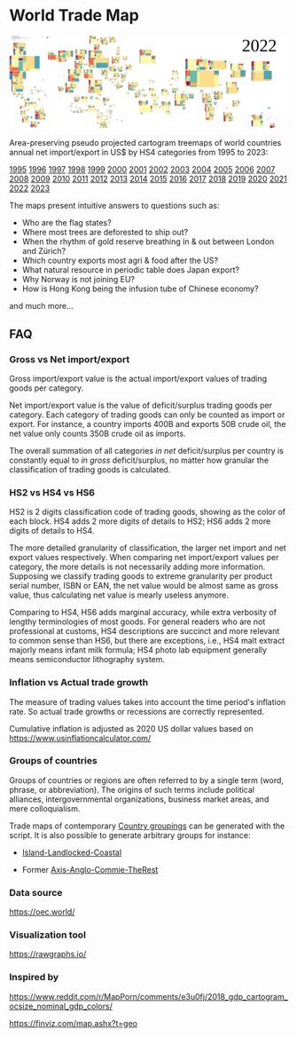 # World Trade Map 

[![wtm-2020](docs/wtm_1995_2022.gif)](https://xdqc.github.io/world-trade-map/)


Area-preserving pseudo projected cartogram treemaps of world countries annual net import/export in US$ by HS4 categories from 1995 to 2023:

[1995](https://xdqc.github.io/world-trade-map/worldtrademap-1995.html)
[1996](https://xdqc.github.io/world-trade-map/worldtrademap-1996.html)
[1997](https://xdqc.github.io/world-trade-map/worldtrademap-1997.html)
[1998](https://xdqc.github.io/world-trade-map/worldtrademap-1998.html)
[1999](https://xdqc.github.io/world-trade-map/worldtrademap-1999.html)
[2000](https://xdqc.github.io/world-trade-map/worldtrademap-2000.html)
[2001](https://xdqc.github.io/world-trade-map/worldtrademap-2001.html)
[2002](https://xdqc.github.io/world-trade-map/worldtrademap-2002.html)
[2003](https://xdqc.github.io/world-trade-map/worldtrademap-2003.html)
[2004](https://xdqc.github.io/world-trade-map/worldtrademap-2004.html)
[2005](https://xdqc.github.io/world-trade-map/worldtrademap-2005.html)
[2006](https://xdqc.github.io/world-trade-map/worldtrademap-2006.html)
[2007](https://xdqc.github.io/world-trade-map/worldtrademap-2007.html)
[2008](https://xdqc.github.io/world-trade-map/worldtrademap-2008.html)
[2009](https://xdqc.github.io/world-trade-map/worldtrademap-2009.html)
[2010](https://xdqc.github.io/world-trade-map/worldtrademap-2010.html)
[2011](https://xdqc.github.io/world-trade-map/worldtrademap-2011.html)
[2012](https://xdqc.github.io/world-trade-map/worldtrademap-2012.html)
[2013](https://xdqc.github.io/world-trade-map/worldtrademap-2013.html)
[2014](https://xdqc.github.io/world-trade-map/worldtrademap-2014.html)
[2015](https://xdqc.github.io/world-trade-map/worldtrademap-2015.html)
[2016](https://xdqc.github.io/world-trade-map/worldtrademap-2016.html)
[2017](https://xdqc.github.io/world-trade-map/worldtrademap-2017.html)
[2018](https://xdqc.github.io/world-trade-map/worldtrademap-2018.html)
[2019](https://xdqc.github.io/world-trade-map/worldtrademap-2019.html)
[2020](https://xdqc.github.io/world-trade-map/worldtrademap-2020.html)
[2021](https://xdqc.github.io/world-trade-map/worldtrademap-2021.html)
[2022](https://xdqc.github.io/world-trade-map/worldtrademap-2022.html)
[2023](https://xdqc.github.io/world-trade-map/worldtrademap-2023.html)

The maps present intuitive answers to questions such as:

- Who are the flag states?
- Where most trees are deforested to ship out?
- When the rhythm of gold reserve breathing in & out between London and Zürich?
- Which country exports most agri & food after the US?
- What natural resource in periodic table does Japan export?
- Why Norway is not joining EU?
- How is Hong Kong being the infusion tube of Chinese economy?

and much more...


## FAQ

### Gross vs Net import/export

Gross import/export value is the actual import/export values of trading goods per category.

Net import/export value is the value of deficit/surplus trading goods per category. Each category of trading goods can only be counted as import or export. For instance, a country imports 400B and exports 50B crude oil, the net value only counts 350B crude oil as imports. 

The overall summation of all categories *in net* deficit/surplus per country is constantly equal to *in gross* deficit/surplus, no matter how granular the classification of trading goods is calculated. 

### HS2 vs HS4 vs HS6

HS2 is 2 digits classification code of trading goods, showing as the color of each block. HS4 adds 2 more digits of details to HS2; HS6 adds 2 more digits of details to HS4.

The more detailed granularity of classification, the larger net import and net export values respectively. When comparing net import/export values per category, the more details is not necessarily adding more information. Supposing we classify trading goods to extreme granularity per product serial number, ISBN or EAN, the net value would be almost same as gross value, thus calculating net value is mearly useless anymore. 

Comparing to HS4, HS6 adds marginal accuracy, while extra verbosity of lengthy terminologies of most goods. For general readers who are not professional at customs, HS4 descriptions are succinct and more relevant to common sense than HS6, but there are exceptions, i.e., HS4 malt extract majorly means infant milk formula; HS4 photo lab equipment generally means semiconductor lithography system.

### Inflation vs Actual trade growth

The measure of trading values takes into account the time period's inflation rate. So actual trade growths or recessions are correctly represented.

Cumulative inflation is adjusted as 2020 US dollar values based on https://www.usinflationcalculator.com/

### Groups of countries

Groups of countries or regions are often referred to by a single term (word, phrase, or abbreviation). The origins of such terms include political alliances, intergovernmental organizations, business market areas, and mere colloquialism.

Trade maps of contemporary [Country groupings](https://en.wikipedia.org/wiki/List_of_country_groupings) can be generated with the script. It is also possible to generate arbitrary groups for instance: 

- [Island-Landlocked-Coastal](https://xdqc.github.io/world-trade-map/Islands_Landlocked_Coastal.html)

- Former [Axis-Anglo-Commie-TheRest](https://xdqc.github.io/world-trade-map/Axis_Commie_Anglo_Rest.html)


### Data source

https://oec.world/

### Visualization tool

https://rawgraphs.io/

### Inspired by

https://www.reddit.com/r/MapPorn/comments/e3u0fj/2018_gdp_cartogram_ocsize_nominal_gdp_colors/

https://finviz.com/map.ashx?t=geo
